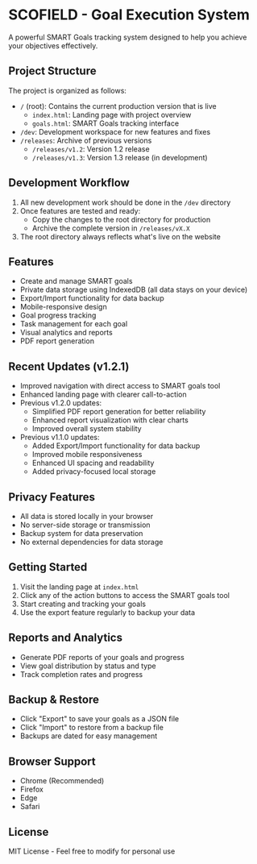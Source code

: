 # SCOFIELD - Goal Execution System

A powerful SMART Goals tracking system designed to help you achieve your objectives effectively.

## Project Structure

The project is organized as follows:

- `/` (root): Contains the current production version that is live
  - `index.html`: Landing page with project overview
  - `goals.html`: SMART Goals tracking interface
- `/dev`: Development workspace for new features and fixes
- `/releases`: Archive of previous versions
  - `/releases/v1.2`: Version 1.2 release
  - `/releases/v1.3`: Version 1.3 release (in development)

## Development Workflow

1. All new development work should be done in the `/dev` directory
2. Once features are tested and ready:
   - Copy the changes to the root directory for production
   - Archive the complete version in `/releases/vX.X`
3. The root directory always reflects what's live on the website

## Features

- Create and manage SMART goals
- Private data storage using IndexedDB (all data stays on your device)
- Export/Import functionality for data backup
- Mobile-responsive design
- Goal progress tracking
- Task management for each goal
- Visual analytics and reports
- PDF report generation

## Recent Updates (v1.2.1)

- Improved navigation with direct access to SMART goals tool
- Enhanced landing page with clearer call-to-action
- Previous v1.2.0 updates:
  - Simplified PDF report generation for better reliability
  - Enhanced report visualization with clear charts
  - Improved overall system stability
- Previous v1.1.0 updates:
  - Added Export/Import functionality for data backup
  - Improved mobile responsiveness
  - Enhanced UI spacing and readability
  - Added privacy-focused local storage

## Privacy Features

- All data is stored locally in your browser
- No server-side storage or transmission
- Backup system for data preservation
- No external dependencies for data storage

## Getting Started

1. Visit the landing page at `index.html`
2. Click any of the action buttons to access the SMART goals tool
3. Start creating and tracking your goals
4. Use the export feature regularly to backup your data

## Reports and Analytics

- Generate PDF reports of your goals and progress
- View goal distribution by status and type
- Track completion rates and progress

## Backup & Restore

- Click "Export" to save your goals as a JSON file
- Click "Import" to restore from a backup file
- Backups are dated for easy management

## Browser Support

- Chrome (Recommended)
- Firefox
- Edge
- Safari

## License

MIT License - Feel free to modify for personal use

